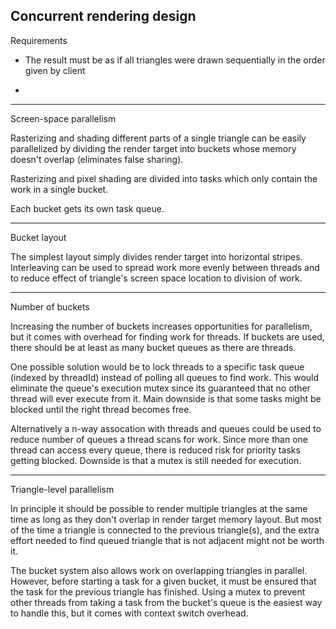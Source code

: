 Concurrent rendering design
---------------------------------------------------
Requirements

- The result must be as if all triangles were drawn sequentially in the order given by client

- 

---------------------------------------------------
Screen-space parallelism

Rasterizing and shading different parts of a single triangle can be easily parallelized by dividing the render target into buckets
whose memory doesn't overlap (eliminates false sharing).

Rasterizing and pixel shading are divided into tasks which only contain the work in a single bucket.

Each bucket gets its own task queue.

---------------------------------------------------
Bucket layout

The simplest layout simply divides render target into horizontal stripes. Interleaving can be used to spread work more evenly between threads and to
reduce effect of triangle's screen space location to division of work.


---------------------------------------------------
Number of buckets

Increasing the number of buckets increases opportunities for parallelism, but it comes with overhead for finding work for threads. If buckets are used, there
should be at least as many bucket queues as there are threads. 

One possible solution would be to lock threads to a specific task queue (indexed by threadId) instead of polling all queues to find work. This would eliminate
the queue's execution mutex since its guaranteed that no other thread will ever execute from it. Main downside is that some tasks might be blocked until the right thread becomes
free.

Alternatively a n-way assocation with threads and queues could be used to reduce number of queues a thread scans for work. Since more than one thread can access every queue,
there is reduced risk for priority tasks getting blocked. Downside is that a mutex is still needed for execution.

---------------------------------------------------
Triangle-level parallelism

In principle it should be possible to render multiple triangles at the same time as long as they don't overlap in render target memory layout.
But most of the time a triangle is connected to the previous triangle(s), and the extra effort needed to find queued triangle that is not adjacent might
not be worth it.

The bucket system also allows work on overlapping triangles in parallel. However, before starting a task for a given bucket, it must be ensured that the
task for the previous triangle has finished. Using a mutex to prevent other threads from taking a task from the bucket's queue is the easiest way to handle
this, but it comes with context switch overhead.


